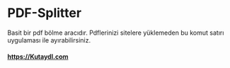 # PDF-Splitter

Basit bir pdf bölme aracıdır. Pdflerinizi sitelere yüklemeden bu komut satırı uygulaması ile ayırabilirsiniz.

#### https://Kutaydl.com
